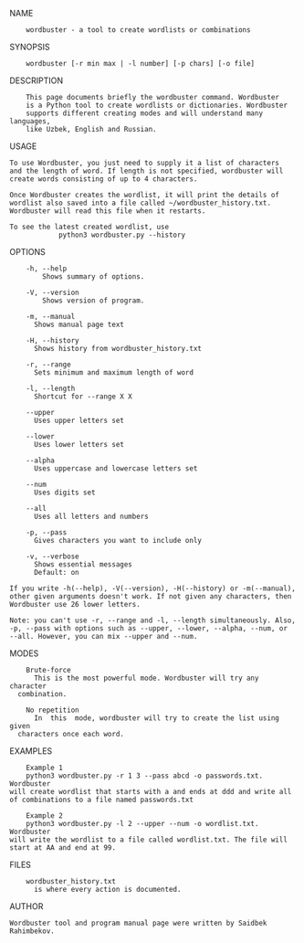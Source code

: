 NAME

        wordbuster - a tool to create wordlists or combinations

SYNOPSIS

        wordbuster [-r min max | -l number] [-p chars] [-o file]

DESCRIPTION

        This page documents briefly the wordbuster command. Wordbuster
        is a Python tool to create wordlists or dictionaries. Wordbuster
        supports different creating modes and will understand many languages,
        like Uzbek, English and Russian.

USAGE

	To use Wordbuster, you just need to supply it a list of characters
 	and the length of word. If length is not specified, wordbuster will
  	create words consisting of up to 4 characters.
	
 	Once Wordbuster creates the wordlist, it will print the details of
  	wordlist also saved into a file called ~/wordbuster_history.txt.
   	Wordbuster will read this file when it restarts.
	
 	To see the latest created wordlist, use
                python3 wordbuster.py --history

OPTIONS
        
        -h, --help
        	Shows summary of options.
        
        -V, --version
        	Shows version of program.

        -m, --manual
          Shows manual page text

        -H, --history
          Shows history from wordbuster_history.txt

        -r, --range
          Sets minimum and maximum length of word

        -l, --length
          Shortcut for --range X X
        
        --upper
          Uses upper letters set
	  
        --lower
          Uses lower letters set
	  
        --alpha
          Uses uppercase and lowercase letters set
	  
        --num
          Uses digits set
	  
        --all
          Uses all letters and numbers
        
        -p, --pass
          Gives characters you want to include only
	  
        -v, --verbose
          Shows essential messages
          Default: on

	If you write -h(--help), -V(--version), -H(--history) or -m(--manual),
 	other given arguments doesn't work. If not given any characters, then
  	Wordbuster use 26 lower letters.
	
	Note: you can't use -r, --range and -l, --length simultaneously. Also,
 	-p, --pass with options such as --upper, --lower, --alpha, --num, or
  	--all. However, you can mix --upper and --num.

MODES

        Brute-force
          This is the most powerful mode. Wordbuster will try any character
	  combination.

        No repetition
          In  this  mode, wordbuster will try to create the list using given
	  characters once each word.

EXAMPLES

        Example 1
        python3 wordbuster.py -r 1 3 --pass abcd -o passwords.txt. Wordbuster
	will create wordlist that starts with a and ends at ddd and write all
 	of combinations to a file named passwords.txt

        Example 2
        python3 wordbuster.py -l 2 --upper --num -o wordlist.txt. Wordbuster
	will write the wordlist to a file called wordlist.txt. The file will
 	start at AA and end at 99.

FILES

        wordbuster_history.txt
          is where every action is documented.

AUTHOR

 	Wordbuster tool and program manual page were written by Saidbek Rahimbekov.
